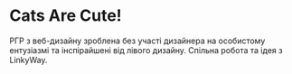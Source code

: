 # Cats Are Cute! 

РГР з веб-дизайну зроблена без участі дизайнера на особистому ентузіазмі та інспірайшені від лівого дизайну. Спільна робота та ідея з LinkyWay.
